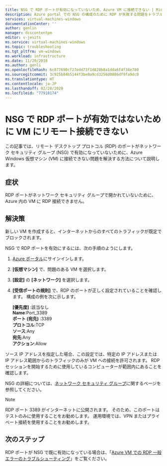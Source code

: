 ```yaml
---
title: NSG で RDP ポートが有効になっていないため、Azure VM に接続できない | Microsoft Docs
description: Azure portal での NSG の構成のために RDP が失敗する問題をトラブルシューティングする方法について説明します | Microsoft Docs
services: virtual-machines-windows
documentationCenter: ''
author: genlin
manager: dcscontentpm
editor: v-jesits
ms.service: virtual-machines-windows
ms.topic: troubleshooting
ms.tgt_pltfrm: vm-windows
ms.workload: infrastructure
ms.date: 11/20/2018
ms.author: genli
ms.openlocfilehash: 6c877690cf27edd73f1d828b8a1dda6f4f34e780
ms.sourcegitcommit: 3c925b84b5144f3be0a9cd3256d0886df9fa9dc0
ms.translationtype: HT
ms.contentlocale: ja-JP
ms.lasthandoff: 02/28/2020
ms.locfileid: "77918174"
---
```

#  <a name="cannot-connect-remotely-to-a-vm-because-rdp-port-is-not-enabled-in-nsg"></a>NSG で RDP ポートが有効ではないために VM にリモート接続できない

この記事では、リモート デスクトップ プロトコル (RDP) のポートがネットワーク セキュリティ グループ (NSG) で有効になっていないために、Azure Windows 仮想マシン (VM) に接続できない問題を解決する方法について説明します。


## <a name="symptom"></a>症状

RDP ポートがネットワーク セキュリティ グループで開かれていないために、Azure 内の VM に RDP 接続できません。

## <a name="solution"></a>解決策 

新しい VM を作成すると、インターネットからのすべてのトラフィックが既定でブロックされます。 

NSG で RDP ポートを有効にするには、次の手順のようにします。
1. [Azure ポータル](https://portal.azure.com)にサインインします。
2. **[仮想マシン]** で、問題のある VM を選択します。 
3. **[設定]** の **[ネットワーク]** を選択します。 
4. **[受信ポートの規則]** で、RDP のポートが正しく設定されていることを確認します。 構成の例を次に示します。 

    **[優先度]** :該当なし </br>
    **Name**:Port_3389 </br>
    **ポート (宛先)** :3389 </br>
    **プロトコル**:TCP </br>
    **ソース**:Any </br>
    **宛先**:Any </br>
    **アクション**:Allow </br>

ソース IP アドレスを指定した場合、この設定では、特定の IP アドレスまたは IP アドレス範囲からのトラフィックのみが VM への接続を許可されます。 RDP セッションを開始するために使用しているコンピューターが範囲内にあることを確認します。

NSG の詳細については、[ネットワーク セキュリティ グループ](../../virtual-network/security-overview.md)に関するページを参照してください。

> [!NOTE]
> RDP ポート 3389 がインターネットに公開されます。 そのため、このポートはテストのみに使用することをお勧めします。 運用環境では、VPN またはプライベート接続を使用することをお勧めします。

## <a name="next-steps"></a>次のステップ

RDP ポートが NSG で既に有効になっている場合は、「[Azure VM での RDP 一般エラーのトラブルシューティング](./troubleshoot-rdp-general-error.md)」をご覧ください。



